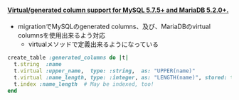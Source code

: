 #### [Virtual/generated column support for MySQL 5.7.5+ and MariaDB 5.2.0+.](https://github.com/rails/rails/pull/22589)

* migrationでMySQLのgenerated columns、及び、MariaDBのvirtual columnsを使用出来るよう対応
  * virtualメソッドで定義出来るようになっている

```ruby
create_table :generated_columns do |t|
  t.string  :name
  t.virtual :upper_name,  type: :string,  as: "UPPER(name)"
  t.virtual :name_length, type: :integer, as: "LENGTH(name)", stored: true
  t.index :name_length  # May be indexed, too!
end
```
